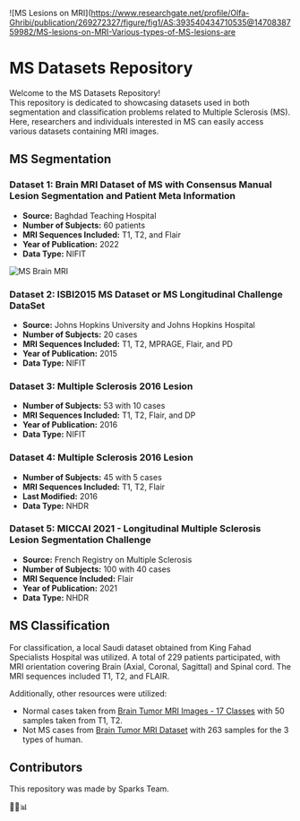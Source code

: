 ![MS Lesions on MRI](https://www.researchgate.net/profile/Olfa-Ghribi/publication/269272327/figure/fig1/AS:393540434710535@1470838759982/MS-lesions-on-MRI-Various-types-of-MS-lesions-are


# MS Datasets Repository

Welcome to the MS Datasets Repository!  <br>
This repository is dedicated to showcasing datasets used in both segmentation and classification problems related to Multiple Sclerosis (MS). 
Here, researchers and individuals interested in MS can easily access various datasets containing MRI images.

## MS Segmentation

### Dataset 1: Brain MRI Dataset of MS with Consensus Manual Lesion Segmentation and Patient Meta Information

- **Source:** Baghdad Teaching Hospital
- **Number of Subjects:** 60 patients
- **MRI Sequences Included:** T1, T2, and Flair
- **Year of Publication:** 2022
- **Data Type:** NIFIT

![MS Brain MRI](images/ms_brain_mri.jpg)

### Dataset 2: ISBI2015 MS Dataset or MS Longitudinal Challenge DataSet

- **Source:** Johns Hopkins University and Johns Hopkins Hospital
- **Number of Subjects:** 20 cases
- **MRI Sequences Included:** T1, T2, MPRAGE, Flair, and PD
- **Year of Publication:** 2015
- **Data Type:** NIFIT

### Dataset 3: Multiple Sclerosis 2016 Lesion

- **Number of Subjects:** 53 with 10 cases
- **MRI Sequences Included:** T1, T2, Flair, and DP
- **Year of Publication:** 2016
- **Data Type:** NIFIT

### Dataset 4: Multiple Sclerosis 2016 Lesion

- **Number of Subjects:** 45 with 5 cases
- **MRI Sequences Included:** T1, T2, Flair
- **Last Modified:** 2016
- **Data Type:** NHDR

### Dataset 5: MICCAI 2021 - Longitudinal Multiple Sclerosis Lesion Segmentation Challenge

- **Source:** French Registry on Multiple Sclerosis
- **Number of Subjects:** 100 with 40 cases
- **MRI Sequence Included:** Flair
- **Year of Publication:** 2021
- **Data Type:** NHDR

## MS Classification

For classification, a local Saudi dataset obtained from King Fahad Specialists Hospital was utilized. A total of 229 patients participated, with MRI orientation covering Brain (Axial, Coronal, Sagittal) and Spinal cord. The MRI sequences included T1, T2, and FLAIR.

Additionally, other resources were utilized:

- Normal cases taken from [Brain Tumor MRI Images - 17 Classes](https://www.kaggle.com/datasets/fernando2rad/brain-tumor-mri-images-17-classes?select=NORMAL+T2) with 50 samples taken from T1, T2.
- Not MS cases from [Brain Tumor MRI Dataset](https://www.kaggle.com/datasets/masoudnickparvar/brain-tumor-mri-dataset?select=Testing) with 263 samples for the 3 types of human.

## Contributors

This repository was made by Sparks Team.

🧠🔬📊
